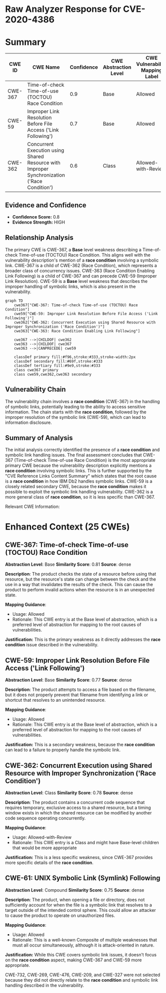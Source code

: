 # Raw Analyzer Response for CVE-2020-4386

# Summary
| CWE ID | CWE Name | Confidence | CWE Abstraction Level | CWE Vulnerability Mapping Label | CWE-Vulnerability Mapping Notes |
|---|---|---|---|---|---|
| CWE-367 | Time-of-check Time-of-use (TOCTOU) Race Condition | 0.9 | Base | Allowed | Primary CWE |
| CWE-59 | Improper Link Resolution Before File Access ('Link Following') | 0.7 | Base | Allowed | Secondary Candidate |
| CWE-362 | Concurrent Execution using Shared Resource with Improper Synchronization ('Race Condition') | 0.6 | Class | Allowed-with-Review | Secondary Candidate |

## Evidence and Confidence

*   **Confidence Score:** 0.8
*   **Evidence Strength:** HIGH

## Relationship Analysis
The primary CWE is CWE-367, a **Base** level weakness describing a Time-of-check Time-of-use (TOCTOU) Race Condition. This aligns well with the vulnerability description's mention of a **race condition** involving a symbolic link. CWE-367 is a child of CWE-362 (Race Condition), which represents a broader class of concurrency issues. CWE-363 (Race Condition Enabling Link Following) is a child of CWE-367 and can precede CWE-59 (Improper Link Resolution). CWE-59 is a **Base** level weakness that describes the improper handling of symbolic links, which is also present in the vulnerability.

```mermaid
graph TD
    cwe367["CWE-367: Time-of-check Time-of-use (TOCTOU) Race Condition"]
    cwe59["CWE-59: Improper Link Resolution Before File Access ('Link Following')"]
    cwe362["CWE-362: Concurrent Execution using Shared Resource with Improper Synchronization ('Race Condition')"]
    cwe363["CWE-363: Race Condition Enabling Link Following"]
    
    cwe367 -->|CHILDOF| cwe362
    cwe363 -->|CHILDOF| cwe367
    cwe363 -->|CANPRECEDE| cwe59
    
    classDef primary fill:#f96,stroke:#333,stroke-width:2px
    classDef secondary fill:#69f,stroke:#333
    classDef tertiary fill:#9e9,stroke:#333
    class cwe367 primary
    class cwe59,cwe362,cwe363 secondary
```

## Vulnerability Chain
The vulnerability chain involves a **race condition** (CWE-367) in the handling of symbolic links, potentially leading to the ability to access sensitive information. The chain starts with the **race condition**, followed by the improper resolution of the symbolic link (CWE-59), which can lead to information disclosure.

## Summary of Analysis
The initial analysis correctly identified the presence of a **race condition** and symbolic link handling issues. The final assessment concludes that CWE-367 (Time-of-check Time-of-use Race Condition) is the most appropriate primary CWE because the vulnerability description explicitly mentions a **race condition** involving symbolic links. This is further supported by the "CVE Reference Links Content Summary" which states that the root cause is a **race condition** in how IBM Db2 handles symbolic links. CWE-59 is a closely related secondary CWE, because the **race condition** makes it possible to exploit the symbolic link handling vulnerability. CWE-362 is a more general class of **race condition**, so it is less specific than CWE-367.

Relevant CWE Information:

# Enhanced Context (25 CWEs)

## CWE-367: Time-of-check Time-of-use (TOCTOU) Race Condition
**Abstraction Level**: Base
**Similarity Score**: 0.81
**Source**: dense

**Description**:
The product checks the state of a resource before using that resource, but the resource's state can change between the check and the use in a way that invalidates the results of the check. This can cause the product to perform invalid actions when the resource is in an unexpected state.

**Mapping Guidance**:
- Usage: Allowed
- Rationale: This CWE entry is at the Base level of abstraction, which is a preferred level of abstraction for mapping to the root causes of vulnerabilities.

**Justification:** This is the primary weakness as it directly addresses the **race condition** issue described in the vulnerability.

## CWE-59: Improper Link Resolution Before File Access ('Link Following')
**Abstraction Level**: Base
**Similarity Score**: 0.77
**Source**: dense

**Description**:
The product attempts to access a file based on the filename, but it does not properly prevent that filename from identifying a link or shortcut that resolves to an unintended resource.

**Mapping Guidance**:
- Usage: Allowed
- Rationale: This CWE entry is at the Base level of abstraction, which is a preferred level of abstraction for mapping to the root causes of vulnerabilities.

**Justification:** This is a secondary weakness, because the **race condition** can lead to a failure to properly handle the symbolic link.

## CWE-362: Concurrent Execution using Shared Resource with Improper Synchronization ('Race Condition')
**Abstraction Level**: Class
**Similarity Score**: 0.78
**Source**: dense

**Description**:
The product contains a concurrent code sequence that requires temporary, exclusive access to a shared resource, but a timing window exists in which the shared resource can be modified by another code sequence operating concurrently.

**Mapping Guidance**:
- Usage: Allowed-with-Review
- Rationale: This CWE entry is a Class and might have Base-level children that would be more appropriate

**Justification:** This is a less specific weakness, since CWE-367 provides more specific details of the **race condition**.

## CWE-61: UNIX Symbolic Link (Symlink) Following
**Abstraction Level**: Compound
**Similarity Score**: 0.75
**Source**: dense

**Description**:
The product, when opening a file or directory, does not sufficiently account for when the file is a symbolic link that resolves to a target outside of the intended control sphere. This could allow an attacker to cause the product to operate on unauthorized files.

**Mapping Guidance**:
- Usage: Allowed
- Rationale: This is a well-known Composite of multiple weaknesses that must all occur simultaneously, although it is attack-oriented in nature.

**Justification:** While this CWE covers symbolic link issues, it doesn't focus on the **race condition** aspect, making CWE-367 and CWE-59 more appropriate.

CWE-732, CWE-269, CWE-476, CWE-209, and CWE-327 were not selected because they did not directly relate to the **race condition** and symbolic link handling described in the vulnerability.